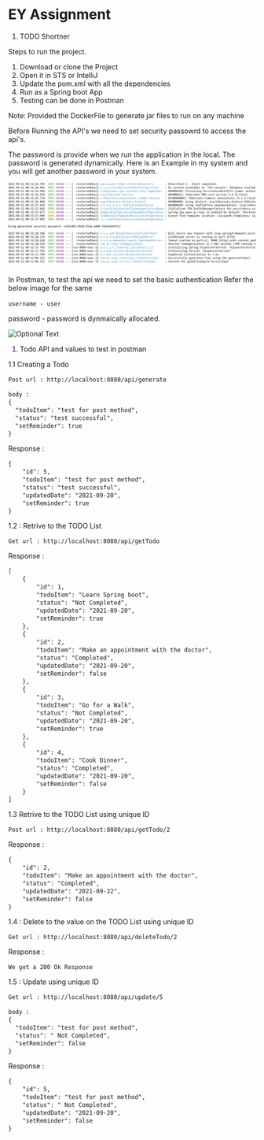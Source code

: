 # EY Assignment

1. TODO Shortner 

Steps to run the project.

1. Download or clone the Project 
2. Open it in STS or IntelliJ
3. Update the pom.xml with all the dependencies 
4. Run as a Spring boot App
5. Testing can be done in Postman 

Note: Provided the DockerFile to generate jar files to run on any machine 

Before Running the API's we need to set security passowrd to access the api's.

The password is provide when we run the application in the local. The password is generated dynamically.
Here is an Example in my system and you will get another password in your system.

![Optional Text](https://github.com/Darshan-20310597/Ey_Assignment/blob/master/ey.jpg)

In Postman, to test the api we need to set the basic authentication
Refer the below image for the same 

```username - user```

password - password is dynmaically allocated.

![Optional Text](https://github.com/Darshan-20310597/Ey_Assignment/blob/master/ey1.jpg)

1. Todo API and values to test in postman 


1.1 Creating a Todo  

```
Post url : http://localhost:8080/api/generate

```

```
body : 
{
  "todoItem": "test for post method",
  "status": "test successful",
  "setReminder": true
}
```

Response :
```
{
    "id": 5,
    "todoItem": "test for post method",
    "status": "test successful",
    "updatedDate": "2021-09-20",
    "setReminder": true
}
```
1.2 : Retrive to the TODO List 

```
Get url : http://localhost:8080/api/getTodo

```

Response :
```
[
    {
        "id": 1,
        "todoItem": "Learn Spring boot",
        "status": "Not Completed",
        "updatedDate": "2021-09-20",
        "setReminder": true
    },
    {
        "id": 2,
        "todoItem": "Make an appointment with the doctor",
        "status": "Completed",
        "updatedDate": "2021-09-20",
        "setReminder": false
    },
    {
        "id": 3,
        "todoItem": "Go for a Walk",
        "status": "Not Completed",
        "updatedDate": "2021-09-20",
        "setReminder": true
    },
    {
        "id": 4,
        "todoItem": "Cook Dinner",
        "status": "Completed",
        "updatedDate": "2021-09-20",
        "setReminder": false
    }
]
```
1.3 Retrive to the TODO List using unique ID  

```
Post url : http://localhost:8080/api/getTodo/2

```

Response :
```
{
    "id": 2,
    "todoItem": "Make an appointment with the doctor",
    "status": "Completed",
    "updatedDate": "2021-09-22",
    "setReminder": false
}
```
1.4 :  Delete to the value on the TODO List using unique ID  

```
Get url : http://localhost:8080/api/deleteTodo/2

```

Response :
```
We get a 200 Ok Response 
```

1.5 :  Update using unique ID  

```
Get url : http://localhost:8080/api/update/5

```
```
body : 
{
  "todoItem": "test for post method",
  "status": " Not Completed",
  "setReminder": false
}
```
Response :
```
{
    "id": 5,
    "todoItem": "test for post method",
    "status": " Not Completed",
    "updatedDate": "2021-09-20",
    "setReminder": false
}
```

